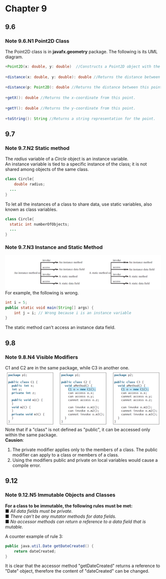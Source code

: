 # Chapter 9
## 9.6
### Note 9.6.N1 Point2D Class
The Point2D class is in **javafx.geometry** package. The following is its UML diagram.  
```java
+Point2D(x: double, y: double)  //Constructs a Point2D object with the specified x- and y-coordinates.

+distance(x: double, y: double): double //Returns the distance between this point and the specified point (x, y).

+distance(p: Point2D): double //Returns the distance between this point and the specified point p.

+getX(): double //Returns the x-coordinate from this point.

+getY(): double //Returns the y-coordinate from this point.

+toString(): String //Returns a string representation for the point.
```

## 9.7
### Note 9.7.N2 Static method
The *radius* variable of a *Circle* object is an instance variable.  
An instance variable is tied to a specific instance of the class; it is not shared among objects of the same class.  
```java
class Circle{
	double radius;
  ...
}
```
  
To let all the instances of a class to share data, use static variables, also known as class variables.  
```java
class Circle{
  static int numberOfObjects;
  ...
}
```
  
### Note 9.7.N3 Instance and Static Method
![](https://github.com/difficulttopickaname/i_guess_this_is_it/blob/java_beginner/Intro_to_Java_Programming_10th/Pictures/jl_c9_8_instance_static.png)
For example, the following is wrong.
```java
int i = 5;
public static void main(String[] args) {
	int j = i; // Wrong because i is an instance variable
}
```
The static method can't access an instance data field.


## 9.8
### Note 9.8.N4 Visible Modifiers  
C1 and C2 are in the same package, while C3 in another one.
![](https://github.com/difficulttopickaname/i_guess_this_is_it/blob/java_beginner/Intro_to_Java_Programming_10th/Pictures/jl_c9_8_visible_modifiers.png)
Note that if a "class" is not defined as "public", it can be accessed only within the same package.  
**Causion**:  
1. The private modifier applies only to the members of a class. The public modifier can apply to a class or members of a class.  
2. Using the modifiers public and private on local variables would cause a compile error.

## 9.12
### Note 9.12.N5 Immutable Objects and Classes
**For a class to be immutable, the following rules must be met:**  
■ *All data fields must be private.*  
■ *There can’t be any mutator methods for data fields.*  
■ *No accessor methods can return a reference to a data field that is mutable.*  
  
A counter example of rule 3:
```java
public java.util.Date getDateCreated() {
	return dateCreated;
}
```
It is clear that the accessor method "getDateCreated" returns a reference to "Date" object, therefore the content of "dateCreated" can be changed.  
